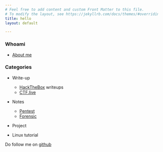 ```yaml
---
# Feel free to add content and custom Front Matter to this file.
# To modify the layout, see https://jekyllrb.com/docs/themes/#overriding-theme-defaults
title: hello
layout: default

---
```

### Whoami
- [About me](/whoami)

### Categories
- Write-up
  - [HackTheBox](/htb) writeups
  - [CTF.live](/ctf.live)
  
- Notes
  - [Pentest](notes)
  - [Forensic](notes)

- Project
- Linux tutorial

Do follow me on [github](https://github.com/faisalfs10x)
